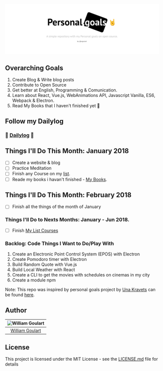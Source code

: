 ![](personal-goals-logo.png)  

## Overarching Goals

1. Create Blog & Write blog posts
2. Contribute to Open Source
3. Get better at English, Programming & Comunication.
4. Learn about React, Vue.js, WebAnimations API, Javascript Vanilla, ES6, Webpack & Electron.
5. Read My Books that I haven't finished yet 📝

## Follow my Dailylog

### 📝 [Dailylog](https://github.com/wgoulart/dailylog) :metal:

## Things I'll Do This Month: January 2018

* [ ] Create a website & blog
* [ ] Practice Meditation
* [ ] Finish any Course on my [list](courses.md).
* [ ] Reade my books i havan't finished - [My Books](books.md).

## Things I'll Do This Month: February 2018
* [ ] Finish all the things of the month of January

### Things I'll Do to Nexts Months: January - Jun 2018.

* [ ] Finish [My List Courses](courses.md)

### Backlog: Code Things I Want to Do/Play With

1. Create an Electronic Point Control System (EPOS) with Electron
2. Create Pomodoro timer with Electron
3. Build Random Quote with Vue.js
4. Build Local Weather with React
5. Create a CLI to get the movies with schedules on cinemas in my city
6. Create a module npm

Note: This repo was inspired by personal goals project by [Una Kravets](https://twitter.com/Una)
can be found [here](https://github.com/una/personal-goals).

## Author

| ![William Goulart](https://avatars1.githubusercontent.com/u/2000986?s=120) |
| :------------------------------------------------------------------------: |
|              [William Goulart](https://github.com/wgoulart/)               |

## License  
This project is licensed under the MIT License - see the [LICENSE.md](LICENSE) file for details
